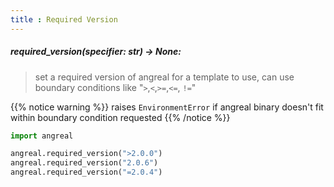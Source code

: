 ```yaml
---
title : Required Version
---
```



##### required_version(**specifier**: str) -> None:
> set a required version of angreal for a template to use, can use boundary conditions like "`>`,`<`,`>=`,`<=`, `!=`" 

{{% notice warning %}}
raises `EnvironmentError` if angreal binary doesn't fit within boundary condition requested
{{% /notice %}}


```python
import angreal

angreal.required_version(">2.0.0")
angreal.required_version("2.0.6")
angreal.required_version("=2.0.4")
```

